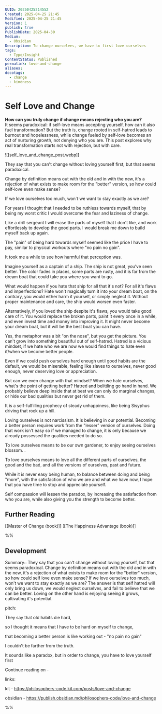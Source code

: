 ```yaml
---
UUID: 20250425214552
Created: 2025-04-25 21:45
Modified: 2025-04-25 21:45
Version: 1
publish: true
PublishDate: 2025-04-30
Medium:
  - Obsidian
Description: To change ourselves, we have to first love ourselves
tags:
  - Type/Insight
ContentStatus: Published
permalink: love-and-change
aliases: 
docotags:
  - change
  - kindness
---
```


# Self Love and Change

**How can you truly change if change means rejecting who you are?**  
It seems paradoxical: if self-love means accepting yourself, how can it also fuel transformation? But the truth is, change rooted in self-hatred leads to burnout and hopelessness, while change fueled by self-love becomes an act of nurturing growth, not denying who you are. This post explores why real transformation starts not with rejection, but with care.

![[self_love_and_change_post.webp]]

<!-- truncate -->

They say that you can't change without loving yourself first, but that seems paradoxical. 

Change by definition means out with the old and in with the new, it's a rejection of what exists to make room for the "better" version, so how could self-love even make sense? 

If we love ourselves too much, won't we want to stay exactly as we are?

For years I thought that I needed to be ruthless towards myself, that by being my worst critic I would overcome the fear and laziness of change. 

Like a drill sergeant I will erase the parts of myself that I don't like, and work effortlessly to develop the good parts. I would break me down to build myself back up again. 

The "pain" of being hard towards myself seemed like the price I have to pay, similar to physical workouts where "no pain no gain".

It took me a while to see how harmful that perception was.

Imagine yourself as a captain of a ship. The ship is not great, you've seen better. The color fades in places, some parts are rusty, and it is far from the dream boat that could take you where you want to go.

What would happen if you hate that ship for all that it's not? For all it's flaws and imperfections? Hate won't magically turn it into your dream boat, on the contrary, you would either harm it yourself, or simply neglect it. Without proper maintenance and care, the ship would worsen even faster.

Alternatively, if you loved the ship despite it's flaws, you would take good care of it. You would replace the broken parts, paint it every once in a while, and even invest time and money into improving it. It might never become your dream boat, but it will be the best boat you can have.

Yes, the metaphor was a bit "on the nose", but you get the picture. You can't grow into something beautiful out of self-hatred. Hatred is a vicious mindset, if we hate who we are now we would find things to hate even if/when we become better people. 

Even if we could push ourselves hard enough until good habits are the default, we would be miserable, feeling like slaves to ourselves, never good enough, never deserving love or appreciation. 

But can we even change with that mindset? When we hate ourselves, what's the point of getting better? Hatred and belittling go hand in hand. We probably believe deep inside that at best we can only do marginal changes, or hide our bad qualities but never get rid of them. 

It is a self-fulfilling prophecy of steady unhappiness, like being Sisyphus driving that rock up a hill. 

Loving ourselves is not narcissism. It is believing in our potential. Becoming a better person requires work from the "lesser" version of ourselves. Doing that work isn't easy so if we managed to change, it is only because we already possessed the qualities needed to do so.  

To love ourselves means to be our own gardener, to enjoy seeing ourselves blossom. .

To love ourselves means to love all the different parts of ourselves, the good and the bad, and all the versions of ourselves, past and future.

While it is never easy being human, to balance between doing and being "more", with the satisfaction of who we are and what we have now, I hope that you have time to stop and appreciate yourself.

Self compassion will lessen the paradox, by increasing the satisfaction from who you are, while also giving you the strength to become better. 

## Further Reading

[[Master of Change (book)]]
[[The Happiness Advantage (book)]]

%%
## Development

Summary:: They say that you can't change without loving yourself, but that seems paradoxical. Change by definition means out with the old and in with the new, it's a rejection of what exists to make room for the "better" version, so how could self love even make sense? If we love ourselves too much, won't we want to stay exactly as we are? The answer is that self hatred will only bring us down, we would neglect ourselves, and fail to believe that we can be better. Loving on the other hand is enjoying seeing it grows, cultivating it's potential.

pitch:

They say that old habits die hard, 

so I thought it means that I have to be hard on myself to change,

that becoming a better person is like working out - "no pain no gain"

I couldn't be farther from the truth.

It sounds like a paradox, but in order to change, you have to love yourself first

Continue reading on - 

links:

kit - https://philosophers-code.kit.com/posts/love-and-change

obsidian - https://publish.obsidian.md/philosophers-code/love-and-change

%%
